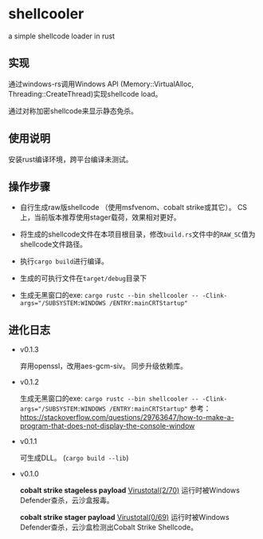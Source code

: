 # shellcooler
a simple shellcode loader in rust

## 实现
通过windows-rs调用Windows API (Memory::VirtualAlloc, Threading::CreateThread)实现shellcode load。

通过对称加密shellcode来显示静态免杀。


## 使用说明

安装rust编译环境，跨平台编译未测试。


## 操作步骤
- 自行生成raw版shellcode （使用msfvenom、cobalt strike或其它）。 CS上，当前版本推荐使用stager载荷，效果相对更好。

- 将生成的shellcode文件在本项目根目录，修改`build.rs`文件中的`RAW_SC`值为shellcode文件路径。

- 执行`cargo build`进行编译。

- 生成的可执行文件在`target/debug`目录下

- 生成无黑窗口的exe: `cargo rustc --bin shellcooler -- -Clink-args="/SUBSYSTEM:WINDOWS /ENTRY:mainCRTStartup"`

## 进化日志

- v0.1.3
    
    弃用openssl，改用aes-gcm-siv。 同步升级依赖库。

- v0.1.2

    生成无黑窗口的exe: `cargo rustc --bin shellcooler -- -Clink-args="/SUBSYSTEM:WINDOWS /ENTRY:mainCRTStartup"`
    参考：https://stackoverflow.com/questions/29763647/how-to-make-a-program-that-does-not-display-the-console-window


- v0.1.1

    可生成DLL。  (`cargo build --lib`)

- v0.1.0

    **cobalt strike stageless payload** [Virustotal\(2/70\)](https://www.virustotal.com/gui/file/5ce681c04295e2a65be7504c4b2e7907317d621741761b1f816dccfa0ab9cd67)
    运行时被Windows Defender查杀，云沙盒报毒。

    **cobalt strike stager payload** [Virustotal\(0/69\)](https://www.virustotal.com/gui/file/8d06c44b332f87fb0156e1a2f58a4fa88a02472c714eedb9461fa812a4d8eee8)
    运行时被Windows Defender查杀，云沙盒检测出Cobalt Strike Shellcode。
